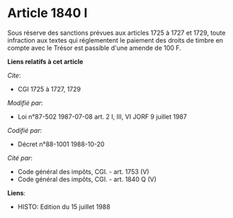 # Article 1840 I

Sous réserve des sanctions prévues aux articles 1725 à 1727 et 1729, toute infraction aux textes qui réglementent le paiement
des droits de timbre en compte avec le Trésor est passible d'une amende de 100 F.

**Liens relatifs à cet article**

_Cite_:

  - CGI 1725 à 1727, 1729

_Modifié par_:

  - Loi n°87-502 1987-07-08 art. 2 I, III, VI JORF 9 juillet 1987

_Codifié par_:

  - Décret n°88-1001 1988-10-20

_Cité par_:

  - Code général des impôts, CGI. - art. 1753 (V)
  - Code général des impôts, CGI. - art. 1840 Q (V)

**Liens**:

  - HISTO: Edition du 15 juillet 1988
